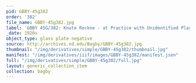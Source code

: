 ```yaml
---
pid: GBBY-45g382
order: '382'
file_name: GBBY-45g382.jpg
label: 'GBBY 45G/382: Knute Rockne - at Practice with Unidentified Players - c1920s'
_date: 1920s
object_type: glass plate negative
source: http://archives.nd.edu/Bagby/GBBY-45g382.jpg
thumbnail: "/img/derivatives/simple/GBBY-45g382/thumbnail.jpg"
manifest: "/img/derivatives/iiif/images/GBBY-45g382/manifest.json"
full: "/img/derivatives/simple/GBBY-45g382/full.jpg"
layout: generic_collection_item
collection: bagby
---
```

